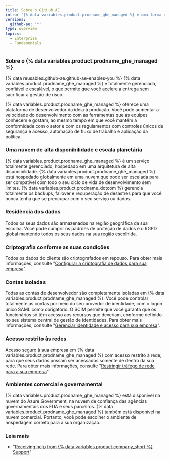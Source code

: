 ```yaml
---
title: Sobre o GitHub AE
intro: '{% data variables.product.prodname_ghe_managed %} é uma forma de segurança aprimorada e compatível de usar {% data variables.product.prodname_dotcom %} na nuvem.'
versions:
  github-ae: '*'
type: overview
topics:
  - Enterprise
  - Fundamentals
---
```


### Sobre o {% data variables.product.prodname_ghe_managed %}

{% data reusables.github-ae.github-ae-enables-you %} {% data variables.product.prodname_ghe_managed %} é totalmente gerenciada, confiável e escalável, o que permite que você acelere a entrega sem sacrificar a gestão de risco.

{% data variables.product.prodname_ghe_managed %} oferece uma plataforma de desenvolvedor da ideia à produção. Você pode aumentar a velocidade do desenvolvimento com as ferramentas que as equipes conhecem e gostam, ao mesmo tempo em que você mantém a conformidade com o setor e com os regulamentos com controles únicos de segurança e acesso, automação de fluxo de trabalho e aplicação da política.

### Uma nuvem de alta disponibilidade e escala planetária

{% data variables.product.prodname_ghe_managed %} é um serviço totalmente gerenciado, hospedado em uma arquitetura de alta disponibilidade. {% data variables.product.prodname_ghe_managed %} está hospedado globalmente em uma nuvem que pode ser escalada para ser compatível com todo o seu ciclo de vida de desenvolvimento sem limites. {% data variables.product.prodname_dotcom %} gerencia totalmente os backups, failover e recuperação de desastres para que você nunca tenha que se preocupar com o seu serviço ou dados.

### Residência dos dados

Todos os seus dados são armazenados na região geográfica da sua escolha. Você pode cumprir os padrões de proteção de dados e o RGPD global mantendo todos os seus dados na sua região escolhida.

### Criptografia conforme as suas condições

Todos os dados do cliente são criptografados em repouso. Para obter mais informações, consulte "[Configurar a criptografia de dados para sua empresa](/admin/configuration/configuring-data-encryption-for-your-enterprise)".

### Contas isoladas

Todas as contas de desenvolvedor são completamente isoladas em {% data variables.product.prodname_ghe_managed %}. Você pode controlar totalmente as contas por meio do seu provedor de identidade, com o logon único SAML como obrigatório. O SCIM permite que você garanta que os funcionários só têm acesso aos recursos que deveriam, conforme definido no seu sistema central de gestão de identidades. Para obter mais informações, consulte "[Gerenciar identidade e acesso para sua empresa](/admin/authentication/managing-identity-and-access-for-your-enterprise)".

### Acesso restrito às redes

Acesso seguro à sua empresa em {% data variables.product.prodname_ghe_managed %} com acesso restrito à rede, para que seus dados possam ser acessados somente de dentro da sua rede. Para obter mais informações, consulte "[Restringir tráfego de rede para a sua empresa](/admin/configuration/restricting-network-traffic-to-your-enterprise)".

### Ambientes comercial e governamental

{% data variables.product.prodname_ghe_managed %} está disponível na nuvem do Azure Government, na nuvem de confiança das agências governamentais dos EUA e seus parceiros. {% data variables.product.prodname_ghe_managed %} também está disponível na nuvem comercial. Portanto, você pode escolher o ambiente de hospedagem correto para a sua organização.

### Leia mais

- "[Receiving help from {% data variables.product.company_short %} Support](/admin/enterprise-support/receiving-help-from-github-support)"

